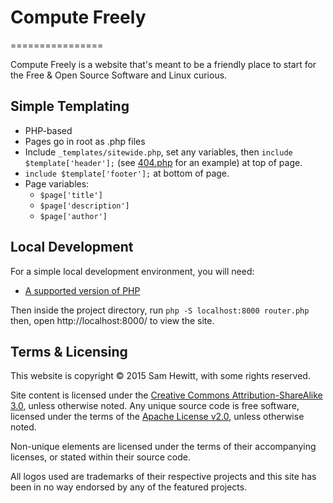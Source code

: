# Compute Freely
================

Compute Freely is a website that's meant to be a friendly place to start for the Free & Open Source Software and Linux curious.

## Simple Templating

* PHP-based
* Pages go in root as .php files
* Include `_templates/sitewide.php`, set any variables, then `include $template['header'];` (see [404.php](https://github.com/snwh/computefreely/blob/master/404.php) for an example) at top of page.
* `include $template['footer'];` at bottom of page.
* Page variables:
  * `$page['title']`
  * `$page['description']`
  * `$page['author']`

## Local Development

For a simple local development environment, you will need:

* [A supported version of PHP](http://php.net/supported-versions.php)

Then inside the project directory, run `php -S localhost:8000 router.php` then, open http://localhost:8000/ to view the site.


## Terms & Licensing

This website is copyright © 2015 Sam Hewitt, with some rights reserved.

Site content is licensed under the [Creative Commons Attribution-ShareAlike 3.0](http://creativecommons.org/licenses/by-sa/3.0/), unless otherwise noted. Any unique source code is free software, licensed under the terms of the [Apache License v2.0](http://www.apache.org/licenses/LICENSE-2.0), unless otherwise noted.

Non-unique elements are licensed under the terms of their accompanying licenses, or stated within their source code.

All logos used are trademarks of their respective projects and this site has been in no way endorsed by any of the featured projects.

